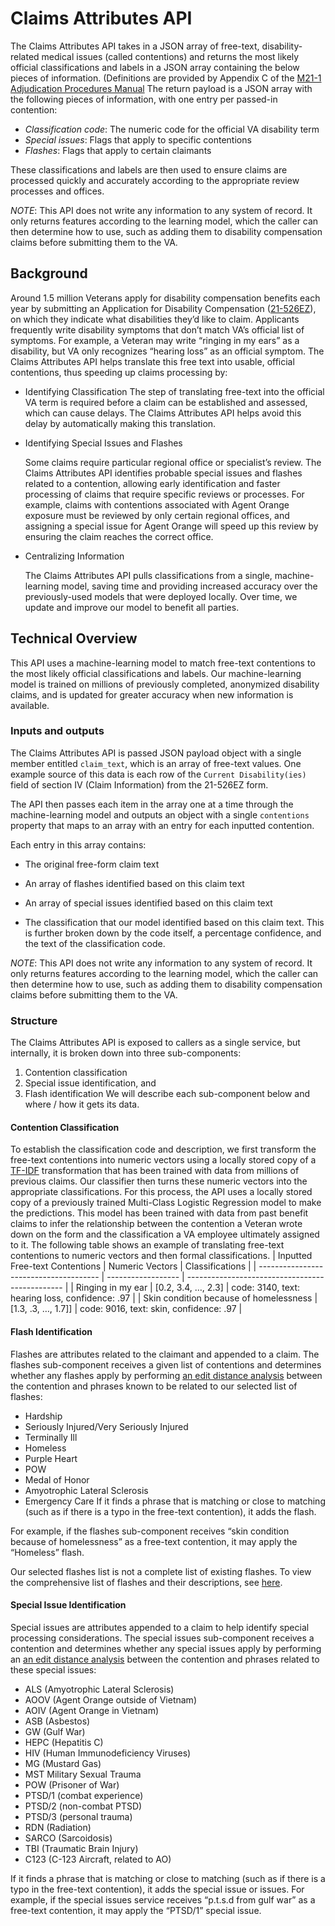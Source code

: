 # Claims Attributes API

The Claims Attributes API takes in a JSON array of free-text, disability-related medical issues (called contentions) and returns the most likely official classifications and labels in a JSON array containing the below pieces of information. (Definitions are provided by Appendix C of the [M21-1 Adjudication Procedures Manual](https://www.knowva.ebenefits.va.gov/system/templates/selfservice/va_ssnew/help/customer/locale/en-US/portal/554400000001018/content/554400000036570/Appendix-C.-Index-of-Claim-Attributes)
The return payload is a JSON array with the following pieces of information, with one entry per passed-in contention:

- _Classification code_: The numeric code for the official VA disability term
- _Special issues_: Flags that apply to specific contentions
- _Flashes_: Flags that apply to certain claimants

These classifications and labels are then used to ensure claims are processed quickly and accurately according to the appropriate review processes and offices.

_NOTE_: This API does not write any information to any system of record. It only returns features according to the learning model, which the caller can then determine how to use, such as adding them to disability compensation claims before submitting them to the VA.

## Background

Around 1.5 million Veterans apply for disability compensation benefits each year by submitting an Application for Disability Compensation ([21-526EZ](https://www.va.gov/find-forms/about-form-21-526ez/)), on which they indicate what disabilities they’d like to claim. Applicants frequently write disability symptoms that don’t match VA’s official list of symptoms. For example, a Veteran may write “ringing in my ears” as a disability, but VA only recognizes “hearing loss” as an official symptom.
The Claims Attributes API helps translate this free text into usable, official contentions, thus speeding up claims processing by:

- Identifying Classification
  The step of translating free-text into the official VA term is required before a claim can be established and assessed, which can cause delays. The Claims Attributes API helps avoid this delay by automatically making this translation.

- Identifying Special Issues and Flashes

  Some claims require particular regional office or specialist’s review. The Claims Attributes API identifies probable special issues and flashes related to a contention, allowing early identification and faster processing of claims that require specific reviews or processes. For example, claims with contentions associated with Agent Orange exposure must be reviewed by only certain regional offices, and assigning a special issue for Agent Orange will speed up this review by ensuring the claim reaches the correct office.

- Centralizing Information

  The Claims Attributes API pulls classifications from a single, machine-learning model, saving time and providing increased accuracy over the previously-used models that were deployed locally. Over time, we update and improve our model to benefit all parties.

## Technical Overview

This API uses a machine-learning model to match free-text contentions to the most likely official classifications and labels. Our machine-learning model is trained on millions of previously completed, anonymized disability claims, and is updated for greater accuracy when new information is available.

### Inputs and outputs

The Claims Attributes API is passed JSON payload object with a single member entitled `claim_text`, which is an array of free-text values. One example source of this data is each row of the `Current Disability(ies)` field of section IV (Claim Information) from the 21-526EZ form.

The API then passes each item in the array one at a time through the machine-learning model and outputs an object with a single `contentions` property that maps to an array with an entry for each inputted contention.

Each entry in this array contains:

- The original free-form claim text
- An array of flashes identified based on this claim text
- An array of special issues identified based on this claim text

- The classification that our model identified based on this claim text. This is further broken down by the code itself, a percentage confidence, and the text of the classification code.

_NOTE_: This API does not write any information to any system of record. It only returns features according to the learning model, which the caller can then determine how to use, such as adding them to disability compensation claims before submitting them to the VA.

### Structure

The Claims Attributes API is exposed to callers as a single service, but internally, it is broken down into three sub-components:

1. Contention classification
2. Special issue identification, and
3. Flash identification
   We will describe each sub-component below and where / how it gets its data.

#### Contention Classification

To establish the classification code and description, we first transform the free-text contentions into numeric vectors using a locally stored copy of a [TF-IDF](https://en.wikipedia.org/wiki/Tf%E2%80%93idf) transformation that has been trained with data from millions of previous claims. Our classifier then turns these numeric vectors into the appropriate classifications.
For this process, the API uses a locally stored copy of a previously trained Multi-Class Logistic Regression model to make the predictions. This model has been trained with data from past benefit claims to infer the relationship between the contention a Veteran wrote down on the form and the classification a VA employee ultimately assigned to it.
The following table shows an example of translating free-text contentions to numeric vectors and then formal classifications.
| Inputted Free-text Contentions | Numeric Vectors | Classifications |
| -------------------------------------- | ------------------ | ----------------------------------------------- |
| Ringing in my ear | [0.2, 3.4, …, 2.3] | code: 3140, text: hearing loss, confidence: .97 |
| Skin condition because of homelessness | [1.3, .3, …, 1.7]] | code: 9016, text: skin, confidence: .97 |

#### Flash Identification

Flashes are attributes related to the claimant and appended to a claim. The flashes sub-component receives a given list of contentions and determines whether any flashes apply by performing [an edit distance analysis](https://en.wikipedia.org/wiki/Edit_distance#:~:text=In%20computational%20linguistics%20and%20computer,one%20string%20into%20the%20other) between the contention and phrases known to be related to our selected list of flashes:

- Hardship
- Seriously Injured/Very Seriously Injured
- Terminally Ill
- Homeless
- Purple Heart
- POW
- Medal of Honor
- Amyotrophic Lateral Sclerosis
- Emergency Care
  If it finds a phrase that is matching or close to matching (such as if there is a typo in the free-text contention), it adds the flash.

For example, if the flashes sub-component receives “skin condition because of homelessness” as a free-text contention, it may apply the “Homeless” flash.

Our selected flashes list is not a complete list of existing flashes. To view the comprehensive list of flashes and their descriptions, see [here](https://www.knowva.ebenefits.va.gov/system/templates/selfservice/va_ssnew/help/customer/locale/en-US/portal/554400000001018/content/554400000036570/Appendix-C-Index-of-Claim-Attributes?query=Appendix%20C.%20Index%20of%20Claim%20Attributes#2).

#### Special Issue Identification

Special issues are attributes appended to a claim to help identify special processing considerations. The special issues sub-component receives a contention and determines whether any special issues apply by performing an [an edit distance analysis](https://en.wikipedia.org/wiki/Edit_distance#:~:text=In%20computational%20linguistics%20and%20computer,one%20string%20into%20the%20other) between the contention and phrases related to these special issues:

- ALS (Amyotrophic Lateral Sclerosis)
- AOOV (Agent Orange outside of Vietnam)
- AOIV (Agent Orange in Vietnam)
- ASB (Asbestos)
- GW (Gulf War)
- HEPC (Hepatitis C)
- HIV (Human Immunodeficiency Viruses)
- MG (Mustard Gas)
- MST Military Sexual Trauma
- POW (Prisoner of War)
- PTSD/1 (combat experience)
- PTSD/2 (non-combat PTSD)
- PTSD/3 (personal trauma)
- RDN (Radiation)
- SARCO (Sarcoidosis)
- TBI (Traumatic Brain Injury)
- C123 (C-123 Aircraft, related to AO)

If it finds a phrase that is matching or close to matching (such as if there is a typo in the free-text contention), it adds the special issue or issues.
For example, if the special issues service receives “p.t.s.d from gulf war” as a free-text contention, it may apply the “PTSD/1” special issue.
